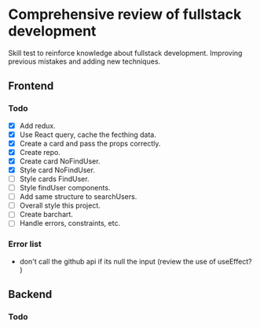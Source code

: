 # Comprehensive review of fullstack development

Skill test to reinforce knowledge about fullstack development. Improving previous mistakes and adding new techniques.

## Frontend

### Todo

- [X] Add redux.
- [X] Use React query, cache the fecthing data.
- [X] Create a card and pass the props correctly.
- [X] Create repo.
- [X] Create card NoFindUser.
- [X] Style card NoFindUser.
- [ ] Style cards FindUser.
- [ ] Style findUser components.
- [ ] Add same structure to searchUsers.
- [ ] Overall style this project.
- [ ] Create barchart.
- [ ] Handle errors, constraints, etc.

### Error list

- don't call the github api if its null the input (review the use of useEffect? )

## Backend

### Todo

